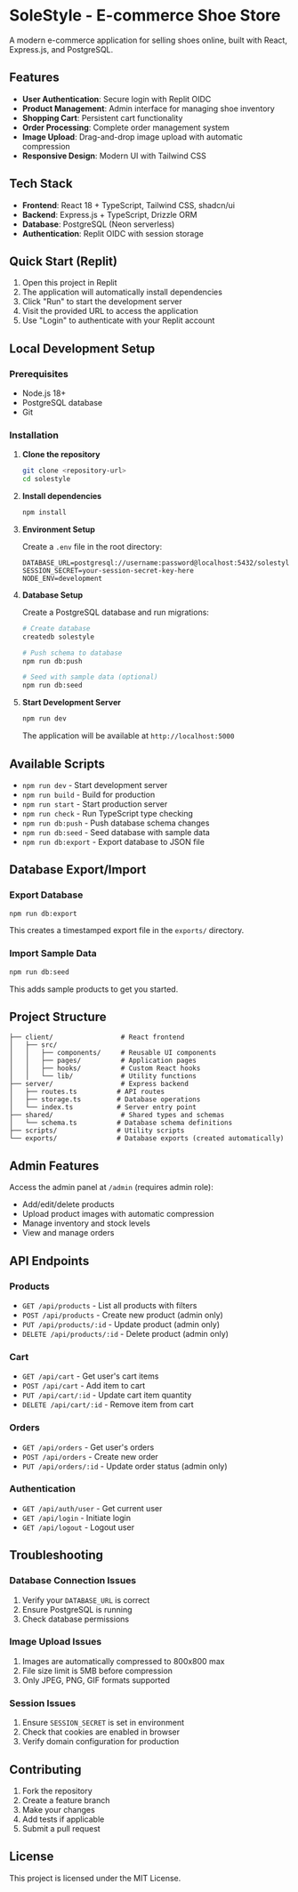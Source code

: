 # SoleStyle - E-commerce Shoe Store

A modern e-commerce application for selling shoes online, built with React, Express.js, and PostgreSQL.

## Features

- **User Authentication**: Secure login with Replit OIDC
- **Product Management**: Admin interface for managing shoe inventory
- **Shopping Cart**: Persistent cart functionality
- **Order Processing**: Complete order management system
- **Image Upload**: Drag-and-drop image upload with automatic compression
- **Responsive Design**: Modern UI with Tailwind CSS

## Tech Stack

- **Frontend**: React 18 + TypeScript, Tailwind CSS, shadcn/ui
- **Backend**: Express.js + TypeScript, Drizzle ORM
- **Database**: PostgreSQL (Neon serverless)
- **Authentication**: Replit OIDC with session storage

## Quick Start (Replit)

1. Open this project in Replit
2. The application will automatically install dependencies
3. Click "Run" to start the development server
4. Visit the provided URL to access the application
5. Use "Login" to authenticate with your Replit account

## Local Development Setup

### Prerequisites

- Node.js 18+ 
- PostgreSQL database
- Git

### Installation

1. **Clone the repository**
   ```bash
   git clone <repository-url>
   cd solestyle
   ```

2. **Install dependencies**
   ```bash
   npm install
   ```

3. **Environment Setup**
   
   Create a `.env` file in the root directory:
   ```env
   DATABASE_URL=postgresql://username:password@localhost:5432/solestyle
   SESSION_SECRET=your-session-secret-key-here
   NODE_ENV=development
   ```

4. **Database Setup**
   
   Create a PostgreSQL database and run migrations:
   ```bash
   # Create database
   createdb solestyle
   
   # Push schema to database
   npm run db:push
   
   # Seed with sample data (optional)
   npm run db:seed
   ```

5. **Start Development Server**
   ```bash
   npm run dev
   ```
   
   The application will be available at `http://localhost:5000`

## Available Scripts

- `npm run dev` - Start development server
- `npm run build` - Build for production
- `npm run start` - Start production server
- `npm run check` - Run TypeScript type checking
- `npm run db:push` - Push database schema changes
- `npm run db:seed` - Seed database with sample data
- `npm run db:export` - Export database to JSON file

## Database Export/Import

### Export Database
```bash
npm run db:export
```
This creates a timestamped export file in the `exports/` directory.

### Import Sample Data
```bash
npm run db:seed
```
This adds sample products to get you started.

## Project Structure

```
├── client/                 # React frontend
│   ├── src/
│   │   ├── components/     # Reusable UI components
│   │   ├── pages/          # Application pages
│   │   ├── hooks/          # Custom React hooks
│   │   └── lib/            # Utility functions
├── server/                 # Express backend
│   ├── routes.ts          # API routes
│   ├── storage.ts         # Database operations
│   └── index.ts           # Server entry point
├── shared/                 # Shared types and schemas
│   └── schema.ts          # Database schema definitions
├── scripts/               # Utility scripts
└── exports/               # Database exports (created automatically)
```

## Admin Features

Access the admin panel at `/admin` (requires admin role):

- Add/edit/delete products
- Upload product images with automatic compression
- Manage inventory and stock levels
- View and manage orders

## API Endpoints

### Products
- `GET /api/products` - List all products with filters
- `POST /api/products` - Create new product (admin only)
- `PUT /api/products/:id` - Update product (admin only)
- `DELETE /api/products/:id` - Delete product (admin only)

### Cart
- `GET /api/cart` - Get user's cart items
- `POST /api/cart` - Add item to cart
- `PUT /api/cart/:id` - Update cart item quantity
- `DELETE /api/cart/:id` - Remove item from cart

### Orders
- `GET /api/orders` - Get user's orders
- `POST /api/orders` - Create new order
- `PUT /api/orders/:id` - Update order status (admin only)

### Authentication
- `GET /api/auth/user` - Get current user
- `GET /api/login` - Initiate login
- `GET /api/logout` - Logout user

## Troubleshooting

### Database Connection Issues
1. Verify your `DATABASE_URL` is correct
2. Ensure PostgreSQL is running
3. Check database permissions

### Image Upload Issues
1. Images are automatically compressed to 800x800 max
2. File size limit is 5MB before compression
3. Only JPEG, PNG, GIF formats supported

### Session Issues
1. Ensure `SESSION_SECRET` is set in environment
2. Check that cookies are enabled in browser
3. Verify domain configuration for production

## Contributing

1. Fork the repository
2. Create a feature branch
3. Make your changes
4. Add tests if applicable
5. Submit a pull request

## License

This project is licensed under the MIT License.